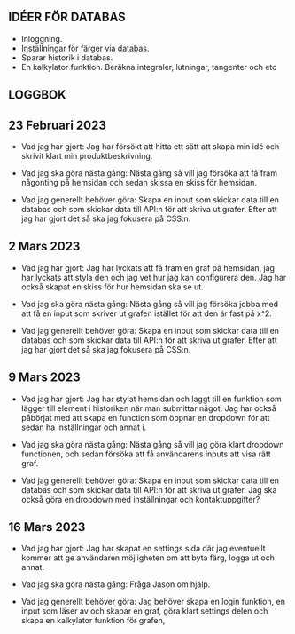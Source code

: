 ## IDÉER FÖR DATABAS

- Inloggning. 
- Inställningar för färger via databas. 
- Sparar historik i databas. 
- En kalkylator funktion. Beräkna integraler, lutningar, tangenter och etc




## LOGGBOK

## 23 Februari 2023
- Vad jag har gjort:
Jag har försökt att hitta ett sätt att skapa min idé och skrivit klart min produktbeskrivning.

- Vad jag ska göra nästa gång: 
Nästa gång så vill jag försöka att få fram någonting på hemsidan och sedan skissa en skiss för hemsidan.

- Vad jag generellt behöver göra:
Skapa en input som skickar data till en databas och som skickar data till API:n för att skriva ut grafer. Efter att jag har gjort det så ska jag fokusera på CSS:n.

## 2 Mars 2023 

- Vad jag har gjort:
Jag har lyckats att få fram en graf på hemsidan, jag har lyckats att styla den och jag vet hur jag kan configurera den. Jag har också skapat en skiss för hur hemsidan ska se ut.

- Vad jag ska göra nästa gång: 
Nästa gång så vill jag försöka jobba med att få en input som skriver ut grafen istället för att den är fast på x^2.

- Vad jag generellt behöver göra:
Skapa en input som skickar data till en databas och som skickar data till API:n för att skriva ut grafer. Efter att jag har gjort det så ska jag fokusera på CSS:n.

## 9 Mars 2023

- Vad jag har gjort:
Jag har stylat hemsidan och laggt till en funktion som lägger till element i historiken när man submittar något. Jag har också påbörjat med att skapa en function som öppnar en dropdown för att sedan ha inställningar och annat i.

- Vad jag ska göra nästa gång: 
Nästa gång så vill jag göra klart dropdown functionen, och sedan försöka att få användarens inputs att visa rätt graf.

- Vad jag generellt behöver göra:
Skapa en input som skickar data till en databas och som skickar data till API:n för att skriva ut grafer. Jag ska också göra en dropdown med inställningar och kontaktuppgifter?

## 16 Mars 2023

- Vad jag har gjort:
Jag har skapat en settings sida där jag eventuellt kommer att ge användaren möjligheten om att byta färg, logga ut och annat.

- Vad jag ska göra nästa gång: 
Fråga Jason om hjälp.

- Vad jag generellt behöver göra:
Jag behöver skapa en login funktion, en input som läser av och skapar en graf, göra klart settings delen och skapa en kalkylator funktion för grafen,